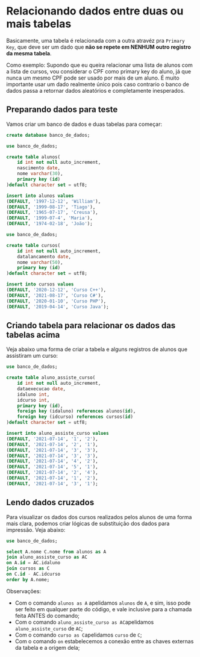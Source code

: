 # Relacionando dados entre duas ou mais tabelas

Basicamente, uma tabela é relacionada com a outra atravéz pra `Primary Key`, que deve ser um dado que **não se repete em NENHUM outro registro da mesma tabela**.

Como exemplo: Supondo que eu queira relacionar uma lista de alunos com a lista de cursos, vou considerar o CPF como primary key do aluno, já que nunca um mesmo CPF pode ser usado por mais de um aluno.
É muito importante usar um dado realmente único pois caso contrario o banco de dados passa a retornar dados aleatórios e completamente inesperados.

## Preparando dados para teste

Vamos criar um banco de dados e duas tabelas para começar:

```sql
create database banco_de_dados;
```

```sql
use banco_de_dados;

create table alunos(
    id int not null auto_increment,
    nascimento date,
    nome varchar(30),
    primary key (id)
)default character set = utf8;

insert into alunos values
(DEFAULT, '1997-12-12', 'William'),
(DEFAULT, '1999-08-17', 'Tiago'),
(DEFAULT, '1965-07-17', 'Creusa'),
(DEFAULT, '1999-07-4', 'Maria'),
(DEFAULT, '1974-02-18', 'João');
```

```sql
use banco_de_dados;

create table cursos(
    id int not null auto_increment,
    datalancamento date,
    nome varchar(50),
    primary key (id)
)default character set = utf8;

insert into cursos values
(DEFAULT, '2020-12-12', 'Curso C++'),
(DEFAULT, '2021-08-17', 'Curso C#'),
(DEFAULT, '2020-01-10', 'Curso PHP'),
(DEFAULT, '2019-04-14', 'Curso Java');
```

## Criando tabela para relacionar os dados das tabelas acima

Veja abaixo uma forma de criar a tabela e alguns registros de alunos que assistiram um curso:

```sql
use banco_de_dados;

create table aluno_assiste_curso(
    id int not null auto_increment,
    dataexecucao date,
    idaluno int,
    idcurso int,
    primary key (id),
    foreign key (idaluno) references alunos(id),
    foreign key (idcurso) references cursos(id)
)default character set = utf8;

insert into aluno_assiste_curso values
(DEFAULT, '2021-07-14', '1', '2'),
(DEFAULT, '2021-07-14', '2', '1'),
(DEFAULT, '2021-07-14', '3', '3'),
(DEFAULT, '2021-07-14', '3', '3'),
(DEFAULT, '2021-07-14', '4', '2'),
(DEFAULT, '2021-07-14', '5', '1'),
(DEFAULT, '2021-07-14', '2', '4'),
(DEFAULT, '2021-07-14', '1', '2'),
(DEFAULT, '2021-07-14', '3', '1');
```

## Lendo dados cruzados

Para visualizar os dados dos cursos realizados pelos alunos de uma forma mais clara, podemos criar lógicas de substituição dos dados para impressão. Veja abaixo:

```sql
use banco_de_dados;

select A.nome C.nome from alunos as A
join aluno_assiste_curso as AC
on A.id = AC.idaluno
join cursos as C
on C.id - AC.idcurso
order by A.nome;

```

Observações:
- Com o comando `alunos as A` apelidamos `alunos` de `A`, e sim, isso pode ser feito em qualquer parte do código, e vale inclusive para a chamada feita ANTES do comando;
- Com o comando `aluno_assiste_curso as AC`apelidamos `aluno_assiste_curso` de `AC`;
- Com o comando `curso as C`apelidamos `curso` de `C`;
- Com o comando `on` estabelecemos a conexão entre as chaves externas da tabela e a origem dela;
